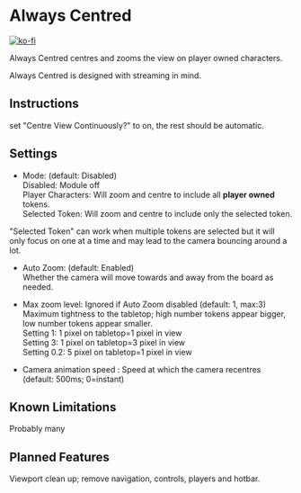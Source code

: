 # Always Centred

[![ko-fi](https://www.ko-fi.com/img/githubbutton_sm.svg)](https://ko-fi.com/sdoehren)

Always Centred centres and zooms the view on player owned characters.

Always Centred is designed with streaming in mind.  

## Instructions
set "Centre View Continuously?" to on, the rest should be automatic.

## Settings

- Mode: (default: Disabled)  
Disabled: Module off  
Player Characters: Will zoom and centre to include all **player owned** tokens.  
Selected Token:  Will zoom and centre to include only the selected token.  

"Selected Token" can work when multiple tokens are selected but it will only focus on one at a time and may lead to the camera bouncing around a lot.

- Auto Zoom: (default: Enabled)  
Whether the camera will move towards and away from the board as needed.

- Max zoom level:  Ignored if Auto Zoom disabled (default: 1, max:3) 
Maximum tightness to the tabletop; high number tokens appear bigger, low number tokens appear smaller.  
Setting 1: 1 pixel on tabletop=1 pixel in view  
Setting 3: 1 pixel on tabletop=3 pixel in view  
Setting 0.2: 5 pixel on tabletop=1 pixel in view  

- Camera animation speed : Speed at which the camera recentres (default: 500ms; 0=instant)

## Known Limitations
Probably many

## Planned Features
Viewport clean up; remove navigation, controls, players and hotbar.